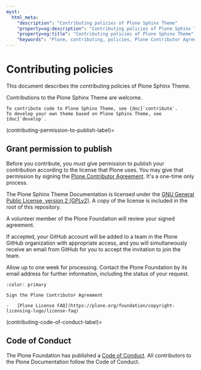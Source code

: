 ```yaml
---
myst:
  html_meta:
    "description": "Contributing policies of Plone Sphinx Theme"
    "property=og:description": "Contributing policies of Plone Sphinx Theme"
    "property=og:title": "Contributing policies of Plone Sphinx Theme"
    "keywords": "Plone, contributing, policies, Plone Contributor Agreement, License, Code of Conduct, contribute"
---
```


# Contributing policies

This document describes the contributing policies of Plone Sphinx Theme.

Contributions to the Plone Sphinx Theme are welcome.

```{seealso}
To contribute code to Plone Sphinx Theme, see {doc}`contribute`.
To develop your own theme based on Plone Sphinx Theme, see {doc}`develop`.
```


(contributing-permission-to-publish-label)=

## Grant permission to publish

Before you contribute, you must give permission to publish your contribution according to the license that Plone uses.
You may give that permission by signing the [Plone Contributor Agreement](https://plone.org/foundation/contributors-agreement).
It's a one-time only process.

The Plone Sphinx Theme Documentation is licensed under the [GNU General Public License, version 2 (GPLv2)](https://github.com/plone/plone-sphinx-theme/blob/main/LICENSE).
A copy of the license is included in the root of this repository.

A volunteer member of the Plone Foundation will review your signed agreement.

If accepted, your GitHub account will be added to a team in the Plone GitHub organization with appropriate access, and you will simultaneously receive an email from GitHub for you to accept the invitation to join the team.

Allow up to one week for processing.
Contact the Plone Foundation by its email address for further information, including the status of your request.

```{button-link} https://plone.org/foundation/contributors-agreement
:color: primary

Sign the Plone Contributor Agreement
```

```{seealso}
-   [Plone License FAQ](https://plone.org/foundation/copyright-licensing-logo/license-faq)
```


(contributing-code-of-conduct-label)=

## Code of Conduct

The Plone Foundation has published a [Code of Conduct](https://plone.org/foundation/materials/foundation-resolutions/code-of-conduct).
All contributors to the Plone Documentation follow the Code of Conduct.
